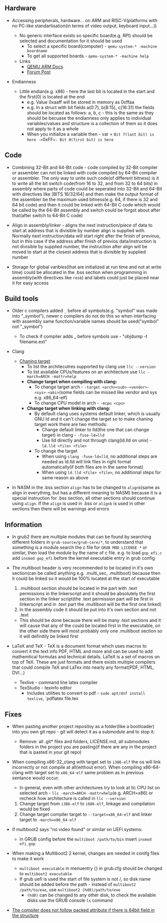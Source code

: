 ## Hardware
- Accessing peripherals, hardware... on ARM and RISC-V(platforms with no PC-like standartisation(in terms of video output, keyboard input...))
	+ No generic interface exists so specific board(e.g. RPI) should be selected and documentation for it should be used
		* To select a specific board(computer) - `qemu-system-* -machine boardname`
		* To get all supported boards - `qemu-system-* -machine help`
	+ Links
		* [QEMU ARM Docs](https://wiki.qemu.org/Documentation/Platforms/ARM)
		* [Forum Post](https://stackoverflow.com/questions/20811203/how-can-i-output-to-vga-through-qemu-arm)

- Endianness
	- Little endian(e.g. x86) - here the last bit is located in the start and the first(0) is located at the end
		* e.g. Value 0xaaff will be stored in memory as 0xffaa
		* e.g. In a struct with bit fields a(0:7), b(8:15), c(16:31) the fields should be located as follows: a, b, c - this is the same as they should be becuase the endianness only applies to individual variables/values and structure is a collection of them so it does not apply to it as a whole
		* When you initialize a variable then - var = `Bit 7(last bit) is here ->`0xFF`<- Bit 0(first bit) is here`



## Code
- Combining 32-Bit and 64-Bit code - code compiled by 32-Bit compiler or assembler can not be linked with code compiled by 64-Bit compiler or assembler. The only way to unite such code(of different bitness) is it to write all the bit switch code(from 16 to 32, and from 32 to 64 bits) in assembly where parts of code could be seperated into 32-Bit and 64-Bit with directives like [BITS 16/32/64] and then make the output format of the assembler be the maximum used bitness(e.g. 64, if there is 32 and 64 bit code) and then it could be linked with 64-Bit C code which would be called by the 64-Bit assembly and switch could be forgot about after that(after switch to 64-Bit C code)

- Align in assembly/linker - aligns the next instruction/piece of data to start at address that is divisible by number align is supplied with. Normally next instruction/data will start right after the finish of previous, but in this case if the address after finish of previos data/instruction is not divisible by supplied number, the instruction after align will be moved to start at the closest address that is divisible by supplied number

- Storage for global varibles(that are initialized at run time and not at write time) could be allocated in the .bss section when programming in assembly(with directives like `resb`) and labels could just be placed near it for easy access



## Build tools
- Older c compilers added `_` before all symbols(e.g. "symbol" was made into "_symbol"), newer c compilers do not do this so when interfacing with assembly same function/variable names should be used("symbol" not "_symbol")
	* To check if compiler adds _ before symbols use - "objdump -t filename.ext"

- Clang
	+ [Chaning target](https://clang.llvm.org/docs/CrossCompilation.html)
		* To list the architecutres supported by clang use `llc --version`
		* To list available CPUs/features on an architecture use `llc -march=ARCH -mattr=help`
		* **Change target when compiling with clang:**
			* To change target arch - `-target <arch><sub>-<vendor>-<sys>-<abi>`(some fields can be missed like vendor and sys e.g. x86_64-elf)
			* To change CPU model in arch - `-mcpu <cpu>`
		* **Change target when linking with clang:**
			* By default clang uses systems default linker, which is usually GNU ld and it can't change the target so to make chaning target work there are two methods:
				* Change default linker to lld(the one that can change target) in clang - `-fuse-ld=lld`
				* Use lld directly and not through clang(ld.lld on unix) - `ld.lld <file> <file>`
			* To change the target
				* When using `clang -fuse-ld=lld`, no additional steps are needed as ld.lld will link files in right format automatically(if both files are in the same format)
				* When using `ld.lld <file> <file>`, no additional steps for same reason as above

- In NASM in the .bss section `align` has to be changed to `alignb`(same as align in everything, but has a different meaning to NASM) because it is a special instruction for .bss section, all other sections should continue using `align`. If the `align` is used in .bss or `alignb` is used in other sections then there will be warnings and errors



## Information
- In grub2 there are multiple modules that can be found by searching different folders in `grub-source/grub-core/*`, to understand that something is a module search the c file for `GRUB MOD LICENSE *` or similar, then load the module by the name of c file. e.g. to load `gop_efi.c` add `insmod gop_efi` before the kernel executable entry in grub config

- The multiboot header is very recommended to be located in it's own section(can be called anything e.g. .multi_sec, .multiboot) because then it could be linked so it would be 100% located at the start of executable
	1. .multiboot section should be located in the part with .text permissions in the linkerscript and it should be absolutely the first section in the linker script(the .text permission part will be first in linkerscript and in .text part the .multiboot will be the first one linked)
	2. In the assembly code it should be put into it's own section and not .text
	* This should be done because there will be many .text sections and it will cause that any of the could be located first in the executable, on the other side there will most probably only one .multiboot section so it will definitily be linked first

- LaTeX and TeX - TeX is a document format which uses macros to convert it the text info PDF, HTML and more and can be used to add mathemtical formulas and technical details. LaTeX is a set of macros on top of TeX. These are just formats and there exists multiple compilers that could compile TeX and LaTex into nearly any format(PDF, HTML, DVI...)
	* Texlive - command line latex compiler
	* TexStudio - texinfo editor
		* Includes utilities to convert to pdf - `sudo apt/dnf install texlive`, `pdflatex file.tex



## Fixes
- When pasting another project repositoy as a folder(like a bootloader) into you own git repo - git will detect it as a submodule and to stop it:
	* Remove: all .git* files and folders, LICENSE.md, all submodules folders in the project you are pasting(if there are any in the project that is pasted in your git repo)

- When compiling x86-32_clang with target set to `i386-elf` the os will link incorrectly or not compile at all(without error). When compiling x86-64-clang with target set to `x86_64-elf` same problem as in previous sentance would occur.
	* In general, even with other architectures try to look at llc CPU list on selected arch - `llc -march=ARCH -mattr=help`(e.g. ARCH=x86) or recheck how architecture is called in `llc --version`
	1. Change target from `i386-elf` to `i686-elf`, linkage and compilation would be fixed
	2. Change target compiler target to `--target=x86_64-elf` and linker target to `-march=x86_64-elf`

- If multiboot2 says "no video found" or similar on UEFI systems:
	* in GRUB config before the `multiboot /path/to/bin` insert `insmod efi_gop`

- When making a Multiboot2 2 kernel, changes are needed in conifg files to make it work
	* `multiboot executable` in menuentry {} in grub.cfg should be changed to `multiboot2 executable`
	+ If grub uefi is used the start of file system is not /, so disk name should be added before the path - instead of `multiboot2 /path/to/exe`, use `multiboot2 (hd0)/path/to/exe`
		* `(hd0)` can be changed to any other disk, to check the available disks use the GRUB console `ls` command

- [The compiler does not follow packed attribute if there is 64bit field in the structure](https://forum.osdev.org/viewtopic.php?t=30318)